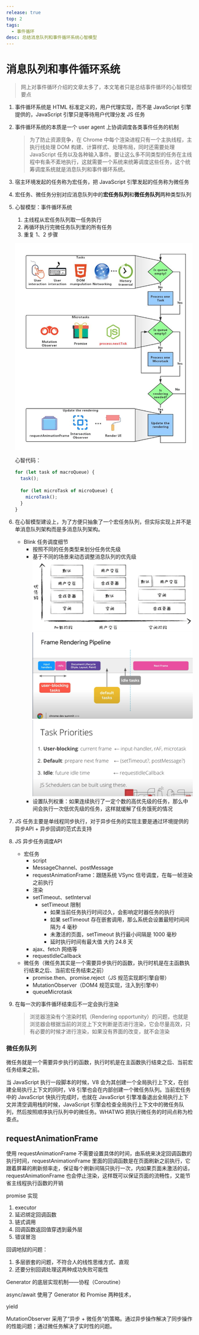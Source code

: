 ```yaml
---
release: true
top: 2
tags:
  - 事件循环
desc: 总结消息队列和事件循环系统心智模型
---
```


# 消息队列和事件循环系统

> 网上对事件循环介绍的文章太多了，本文笔者只是总结事件循环的心智模型要点

1. 事件循环系统是 HTML 标准定义的，用户代理实现，而不是 JavaScript 引擎提供的，JavaScript 引擎只是等待用户代理分发 JS 任务
2. 事件循环系统的本质是一个 user agent 上协调调度各类事件任务的机制
   > 为了防止资源竞争，在 Chrome 中每个渲染进程只有一个主执线程，主执行线处理 DOM 构建、计算样式、处理布局，同时还需要处理 JavaScript 任务以及各种输入事件。要让这么多不同类型的任务在主线程中有条不紊地执行，这就需要一个系统来统筹调度这些任务，这个统筹调度系统就是消息队列和事件循环系统。
3. 宿主环境发起的任务称为宏任务，把 JavaScript 引擎发起的任务称为微任务
4. 宏任务、微任务分别对应消息队列中的**宏任务队列**和**微任务队列**两种类型队列
5. 心智模型：事件循环系统

   1. 主线程从宏任务队列取一任务执行
   2. 再循环执行完微任务队列里的所有任务
   3. 重复 1、2 步骤

   ![图 2](./images/1645524610613.png)

   心智代码：

   ```js
   for (let task of macroQueue) {
     task();

     for (let microTask of microQueue) {
       microTask();
     }
   }
   ```

6. 在心智模型建设上，为了方便只抽象了一个宏任务队列，但实际实现上并不是单消息队列架构而是多消息队列架构。
   - Blink 任务调度细节
     - 按照不同的任务类型来划分任务优先级
     - 基于不同的场景来动态调整消息队列的优先级
       ![图 3](./images/1645541022331.png)  
       ![图 5](./images/1645602449768.png)  
       ![图 6](./images/1645602532010.png)  
     - 设置队列权重：如果连续执行了一定个数的高优先级的任务，那么中间会执行一次低优先级的任务，这样就缓解了任务饿死的情况
7. JS 任务主要是单线程同步执行，对于异步任务的实现主要是通过环境提供的异步API + 异步回调的范式去支持
8. JS 异步任务调度API
   - 宏任务
     - script
     - MessageChannel、postMessage
     - requestAnimationFrame：跟随系统 VSync 信号调度，在每一帧渲染之前执行
     - 渲染
     - setTimeout、setInterval
       - setTimeout 限制
         - 如果当前任务执行时间过久，会影响定时器任务的执行
         - 如果 setTimeout 存在嵌套调用，那么系统会设置最短时间间隔为 4 毫秒
         - 未激活的页面，setTimeout 执行最小间隔是 1000 毫秒
         - 延时执行时间有最大值 大约 24.8 天
     - ajax、fetch 网络等
     - requestIdleCallback
   - 微任务（微任务其实是一个需要异步执行的函数，执行时机是在主函数执行结束之后、当前宏任务结束之前）
     - promise.then、promise.reject（JS 规范实现即引擎自带）
     - MutationObserver（DOM4 规范实现，注入到引擎中）
     - queueMicrotask
9. 在每一次的事件循环结束后不一定会执行渲染
    > 浏览器渲染有个渲染时机（Rendering opportunity）的问题，也就是浏览器会根据当前的浏览上下文判断是否进行渲染，它会尽量高效，只有必要的时候才进行渲染，如果没有界面的改变，就不会渲染

### 微任务队列

微任务就是一个需要异步执行的函数，执行时机是在主函数执行结束之后、当前宏任务结束之前。

当 JavaScript 执行一段脚本的时候，V8 会为其创建一个全局执行上下文，在创建全局执行上下文的同时，V8 引擎也会在内部创建一个微任务队列。当前宏任务中的 JavaScript 快执行完成时，也就在 JavaScript 引擎准备退出全局执行上下文并清空调用栈的时候，JavaScript 引擎会检查全局执行上下文中的微任务队列，然后按照顺序执行队列中的微任务。WHATWG 把执行微任务的时间点称为检查点。


## requestAnimationFrame

使用 requestAnimationFrame 不需要设置具体的时间，由系统来决定回调函数的执行时间，requestAnimationFrame 里面的回调函数是在页面刷新之前执行，它跟着屏幕的刷新频率走，保证每个刷新间隔只执行一次，内如果页面未激活的话，requestAnimationFrame 也会停止渲染，这样既可以保证页面的流畅性，又能节省主线程执行函数的开销

promise 实现

1. executor
2. 延迟绑定回调函数
3. 链式调用
4. 回调函数返回值穿透到最外层
5. 错误冒泡

回调地狱的问题：

1. 多层嵌套的问题，不符合人的线性思维方式、直观
2. 还要分别回调处理这两种成功失败可能性

Generator 的底层实现机制——协程（Coroutine）

async/await 使用了 Generator 和 Promise 两种技术，

yield




MutationObserver 采用了“异步 + 微任务”的策略。通过异步操作解决了同步操作的性能问题；通过微任务解决了实时性的问题。